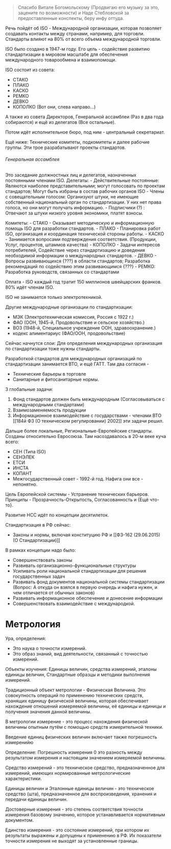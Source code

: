 >Спасибо Витале Богомольскому (Продвигаю его музыку за это, зацените по возможности) и Наде Стебловской за предоставленные конспекты, беру инфу оттуда.

Речь пойдёт об ISO - Международной организации, которая позволяет создавать контакты между странами, например, для торговли.
Стандарты влияют на 80% от всего объема международной торговли.

ISO было создано в 1947-м году. Его цель - содействие развитию стандартизации в мировом масштабе для обеспечения международного товарообмена и взаимопомощи.

ISO состоит из совета:
- СТАКО
- ПЛАКО
- КАСКО
- РЕМКО
- ДЕВКО
- КОПОЛКО
(Вот они, слева направо...)

А также из совета Директоров, Генеральной ассамблеи (Раз в два года собираются) и ещё из делегатов (Все остальные).

Потом идёт исполнительное бюро, под ним - центральный секретариат.

Ещё ниже: Технические комитеты, подкомитеты и далее рабочие группы. Эти трое разрабатывают проекты стандартов.

###### Генеральная ассамблея
Это заседание должностных лиц и делегатов, назначенных постоянными членами ISO.
Делегаты:
	- Действительные постоянные: Являются наиболее представительными; могут голосовать по проектам стандартов; Могут быть избраны в состав рабочих органов ISO
	- Члены с совещательным голосом: Организуют штуки, не имеющие собственный национальный орган по стандартизации. У них нет права голоса, но они могут получать информацию.
	- Подписчики (?) : Отвечают за штуки низкого уровня экономики, платят взносы.

Комитеты:
	- СТАКО - Оказывает методическую и информационную помощь ISO для разработки стандартов.
	- ПЛАКО - Планировка работ ISO, организация и координация технической стороны работы.
	- КАСКО - Занимается вопросами подтверждения соответствия. (Продукции, Услуг, процентов, штаммов качества)
	- КОПОЛКО - Задачи интересов потребителей, Содействие через стандартизацию и доведения необходимой информации о международных стандартов.
	- ДЕВКО - Вопросы развивающихся {???} в области стандартов; Разработка рекомендаций по содействию этим развивающимся {???}
	- РЕМКО: Разработка руководств, связанных со стандартами

Оплата - ISO каждый год тратит 150 миллионов швейцарских франков. 80% идёт членам ISO.

ISO не занимается только электротехникой.

Другие международные организации по стандартизации:
- МЭК (Электротехническая комиссия, Россия с 1922 г.)
- ФАО (ООН, 1945-й, Продовольствие и сельское хозяйство.)
- ВОЗ (1948-й, Специальное учреждение ООН, здравоохранение.)
- кодекс алиментариус (ФАО/ООН, продовольствие)

Сейчас начнутся слои: Для определения международных организация по стандартизации тоже нужны стандарты.

Разработкой стандартов для международных организаций по стандартизации занимается ВТО, и ещё ГАТТ. Там два согласия - 
- Технические барьеры в торговле
- Санитарные и  фитосанитарные нормы.

3 глобальные задачи:
1) Фонд стандартов должен быть международным (Согласовываться с международными стандартами)
2) Взаимозаменяемость продукции
3) Информационное взаимодействие с государствами - членами ВТО
[[184й ФЗ (О техническом регулировании) 2002]] эти задачи решил.

Дальше более локальные, Региональные-Европейские стандарты. Созданы относительно Евросоюза.
Там насоздавалось в 20-м веке куча всего:
- СЕН (Типа ISO)
- СЕНЭЛЕК
- ЕТСИ
- ИНСТА
- КОПАНТ
- Межгосударственный совет - 1992-й год.
Нафига они все - непонятно.

Цель Европейской системы - Устранение технических барьеров.
Принципы - Прозрачность-Открытость, Согласованность и {Ещё что-то}.

Развитие НСС идёт по концепции десятилеток.

Стандартизация в РФ сейчас:
- Законы и нормы, включая конституцию РФ и [[ФЗ-162 (29.06.2015) (О Стандартизации)]]

В рамках концепции надо было:
- Совершенствовать законы
- Развивать организационно-функциональные структуры
- Усиливать роли национальной стандартизации для решения государственных задач
- Развивать фонд документов национальной системы стандартизации (Вопрос: А откуда он взялся в первую очередь и нафига нужен, и чем отличается от обычных законов)
- Развивать информационное обеспечение и донесение информации
- Совершенствовать взаимодействие с международкой.

# Метрология
Ура, определения:
- Это наука о точности измерений.
- Это образ знаний, вид деятельности, связанный с точностью измерений.

Объекты изучения: Единицы величин, средства измерений, эталоны единицы величин, Стандартные образцы и методики выполнения измерений.

Традиционный объект метрологии - Физическая Величина.
Это совокупность операций по применению технических средств, хранящих единицу физической величины, которая обеспечивает нахождение отношений измеряемой величины, её единицы и единицы и получения значения данной величины.

В метрологии измерение - это процесс нахождения физической величины опытным путём с помощью средств измерительной техники.

Введение единиц физических величин включает также погрешность измеренийю

Определение: Погрешность измерения 0 это разность между результатом измерения и настоящим значением измеряемой величины.

Средство измерений - это техническое средство, предназначенное для измерений, имеющих нормированные метрологические характеристики.

Единицы величин и Эталонные единицы величин - это техническое средство (шта), предназначенное для воспроизведения, хранения и передачи единицы величин.

Достоверные измерения - это степень соответствия точности измерения базовому значению, которое устанавливается нормативным документом.

Единство измерения - это состояние измерений, при котором их результаты выражены и допущены к применению в РФ. Их показатели точности измерения не выходят за установленные границы.